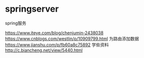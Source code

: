 # springserver
spring服务

https://www.iteye.com/blog/chenjumin-2438038
https://www.cnblogs.com/westlin/p/10909799.html
为路由添加数据
https://www.jianshu.com/p/fb60a8c75892
学些资料
http://c.biancheng.net/view/5440.html
